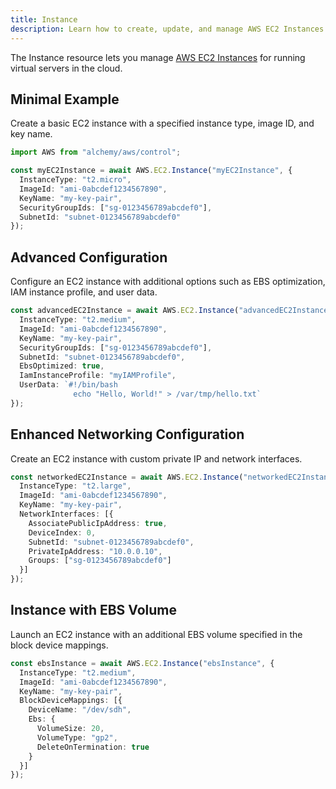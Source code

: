 ```yaml
---
title: Instance
description: Learn how to create, update, and manage AWS EC2 Instances using Alchemy Cloud Control.
---
```


The Instance resource lets you manage [AWS EC2 Instances](https://docs.aws.amazon.com/ec2/latest/userguide/) for running virtual servers in the cloud.

## Minimal Example

Create a basic EC2 instance with a specified instance type, image ID, and key name.

```ts
import AWS from "alchemy/aws/control";

const myEC2Instance = await AWS.EC2.Instance("myEC2Instance", {
  InstanceType: "t2.micro",
  ImageId: "ami-0abcdef1234567890",
  KeyName: "my-key-pair", 
  SecurityGroupIds: ["sg-0123456789abcdef0"],
  SubnetId: "subnet-0123456789abcdef0"
});
```

## Advanced Configuration

Configure an EC2 instance with additional options such as EBS optimization, IAM instance profile, and user data.

```ts
const advancedEC2Instance = await AWS.EC2.Instance("advancedEC2Instance", {
  InstanceType: "t2.medium",
  ImageId: "ami-0abcdef1234567890",
  KeyName: "my-key-pair", 
  SecurityGroupIds: ["sg-0123456789abcdef0"],
  SubnetId: "subnet-0123456789abcdef0",
  EbsOptimized: true,
  IamInstanceProfile: "myIAMProfile",
  UserData: `#!/bin/bash
              echo "Hello, World!" > /var/tmp/hello.txt`
});
```

## Enhanced Networking Configuration

Create an EC2 instance with custom private IP and network interfaces.

```ts
const networkedEC2Instance = await AWS.EC2.Instance("networkedEC2Instance", {
  InstanceType: "t2.large",
  ImageId: "ami-0abcdef1234567890",
  KeyName: "my-key-pair",
  NetworkInterfaces: [{
    AssociatePublicIpAddress: true,
    DeviceIndex: 0,
    SubnetId: "subnet-0123456789abcdef0",
    PrivateIpAddress: "10.0.0.10",
    Groups: ["sg-0123456789abcdef0"]
  }]
});
```

## Instance with EBS Volume

Launch an EC2 instance with an additional EBS volume specified in the block device mappings.

```ts
const ebsInstance = await AWS.EC2.Instance("ebsInstance", {
  InstanceType: "t2.medium",
  ImageId: "ami-0abcdef1234567890",
  KeyName: "my-key-pair",
  BlockDeviceMappings: [{
    DeviceName: "/dev/sdh",
    Ebs: {
      VolumeSize: 20, 
      VolumeType: "gp2",
      DeleteOnTermination: true
    }
  }]
});
```